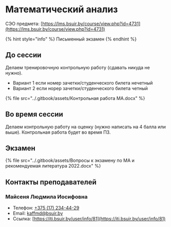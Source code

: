 # Математический анализ

СЭО предмета: [https://lms.bsuir.by/course/view.php?id=4731](https://lms.bsuir.by/course/view.php?id=4731)

{% hint style="info" %}
Письменный экзамен
{% endhint %}

## До сессии

Делаем тренировочную контрольную работу (сдавать никуда не нужно).

* Вариант 1 если номер зачетки/студенческого билета нечетный
* Вариант 2 если норер зачетки/студенческого билета четный

{% file src="../.gitbook/assets/Контрольная работа МА.docx" %}

## Во время сессии

Делаем контрольную работу на оценку (нужно написать на 4 балла или выше). Контрольная работа будет во время ПЗ.

## Экзамен

{% file src="../.gitbook/assets/Вопросы к экзамену по МА и рекомендуемая литература 2022.docx" %}

## Контакты преподавателей

### Майсеня Людмила Иосифовна

* Телефон: [+375 (17) 234-44-29](tel:375172344429)
* Email: [kaffmd@bsuir.by](mailto:kaffmd@bsuir.by)
* Ссылка: [https://iti.bsuir.by/user/info/81](https://iti.bsuir.by/user/info/81)
